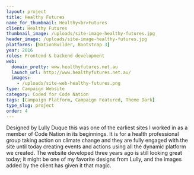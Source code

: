 ```yaml
---
layout: project
title: Healthy Futures
name_for_thumbnail: Healthy<br>Futures
client: Healthy Futures
thumbnail_image: /uploads/site-image-healthy-futures.jpg
header_image: /uploads/site-image-healthy-futures.jpg
platforms: [NationBuilder, Bootstrap 3]
year: 2016
roles: Frontend & backend development
web:
  domain_pretty: www.healthyfutures.net.au
  launch_url: http://www.healthyfutures.net.au/
  images:
    - /uploads/site-web-healthy-futures.png
type: Campaign Website
category: Coded for Code Nation
tags: [Campaign Platform, Campaign Featured, Theme Dark]
type_slug: project
order: 4
---
```


Designed by Lully Duque this was one of the earliest sites I worked in as a member of Code Nation in its beginnings. It is for a health professional group taking action on climate change and they are fully engaged with the site until today creating events and actions using all the dynamic platform we created. The website developed three years ago is still looking great today; it might be one of my favorite designs from Lully, and the images added by the client has given it that magic.